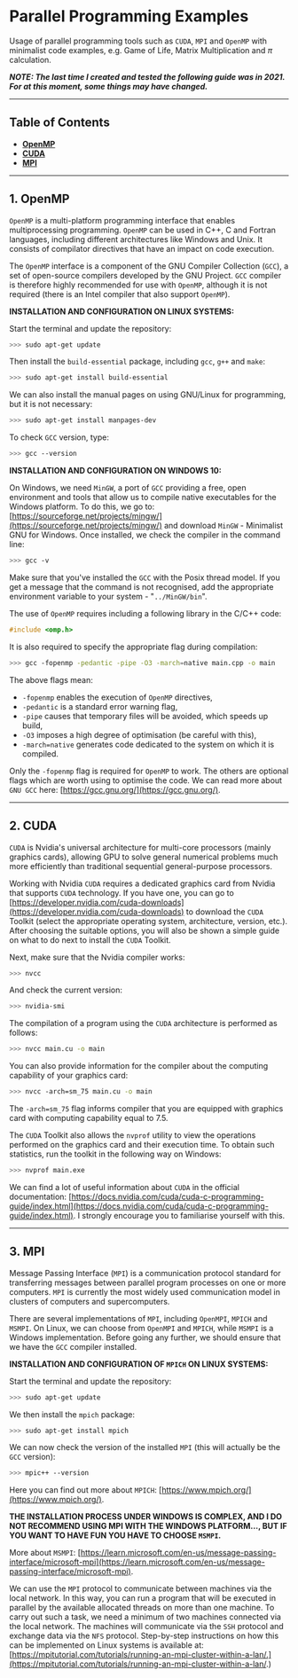 # **Parallel Programming Examples**

Usage of parallel programming tools such as `CUDA`, `MPI` and `OpenMP` with minimalist code examples, e.g. Game of Life, Matrix Multiplication and $\pi$ calculation.

_**NOTE: The last time I created and tested the following guide was in 2021. For at this moment, some things may have changed.**_

---

## **Table of Contents**

* [**OpenMP**](#openmp)
* [**CUDA**](#cuda)
* [**MPI**](#mpi)

---

## **1. OpenMP** <a id="openmp"></a>

`OpenMP` is a multi-platform programming interface that enables multiprocessing programming. `OpenMP` can be used in C++, C and Fortran languages, including different architectures like Windows and Unix. It consists of compilator directives that have an impact on code execution.

The `OpenMP` interface is a component of the GNU Compiler Collection (`GCC`), a set of open-source compilers developed by the GNU Project. `GCC` compiler is therefore highly recommended for use with `OpenMP`, although it is not required (there is an Intel compiler that also support `OpenMP`).

**INSTALLATION AND CONFIGURATION ON LINUX SYSTEMS:**

Start the terminal and update the repository:

```bash
>>> sudo apt-get update
```

Then install the `build-essential` package, including `gcc`, `g++` and `make`:

```bash
>>> sudo apt-get install build-essential
```

We can also install the manual pages on using GNU/Linux for programming, but it is not necessary:

```bash
>>> sudo apt-get install manpages-dev
```

To check `GCC` version, type:

```bash
>>> gcc --version
```

**INSTALLATION AND CONFIGURATION ON WINDOWS 10:**

On Windows, we need `MinGW`, a port of `GCC` providing a free, open environment
and tools that allow us to compile native executables for the Windows platform.
To do this, we go to: [https://sourceforge.net/projects/mingw/](https://sourceforge.net/projects/mingw/) and download `MinGW` - Minimalist GNU for Windows. Once installed, we check the compiler in the command line:

```bash
>>> gcc -v
```

Make sure that you've installed the `GCC` with the Posix thread model. If you get a message that the command is not recognised, add the appropriate environment variable to your system - "`../MinGW/bin`".

The use of `OpenMP` requires including a following library in the C/C++ code:

```c++
#include <omp.h>
```

It is also required to specify the appropriate flag during compilation:

```bash
>>> gcc -fopenmp -pedantic -pipe -O3 -march=native main.cpp -o main
```

The above flags mean:

- `-fopenmp` enables the execution of `OpenMP` directives,
- `-pedantic` is a standard error warning flag,
- `-pipe` causes that temporary files will be avoided, which speeds up build,
- `-O3` imposes a high degree of optimisation (be careful with this),
- `-march=native` generates code dedicated to the system on which it is compiled.

Only the `-fopenmp` flag is required for `OpenMP` to work. The others are optional flags which are worth using to optimise the code. We can read more about `GNU GCC` here: [https://gcc.gnu.org/](https://gcc.gnu.org/).

---

## **2. CUDA** <a id="cuda"></a>

`CUDA` is Nvidia's universal architecture for multi-core processors (mainly graphics cards), allowing GPU to solve general numerical problems much more efficiently than traditional sequential general-purpose processors.

Working with Nvidia `CUDA` requires a dedicated graphics card from Nvidia that supports `CUDA` technology. If you have one, you can go to [https://developer.nvidia.com/cuda-downloads](https://developer.nvidia.com/cuda-downloads) to download the `CUDA` Toolkit (select the appropriate operating system, architecture, version, etc.). After choosing the suitable options, you will also be shown a simple guide on what to do next to install the `CUDA` Toolkit.

Next, make sure that the Nvidia compiler works:

```bash
>>> nvcc
```

And check the current version:

```bash
>>> nvidia-smi
```

The compilation of a program using the `CUDA` architecture is performed as follows:

```bash
>>> nvcc main.cu -o main
```

You can also provide information for the compiler about the computing capability of your graphics card:

```bash
>>> nvcc -arch=sm_75 main.cu -o main
```

The `-arch=sm_75` flag informs compiler that you are equipped with graphics card with computing capability equal to $7.5$.

The `CUDA` Toolkit also allows the `nvprof` utility to view the operations performed on the graphics card and their execution time. To obtain such statistics, run the toolkit in the following way on Windows:

```bash
>>> nvprof main.exe
```

We can find a lot of useful information about `CUDA` in the official documentation:
[https://docs.nvidia.com/cuda/cuda-c-programming-guide/index.html](https://docs.nvidia.com/cuda/cuda-c-programming-guide/index.html). I strongly encourage you to familiarise yourself with this.

---

## **3. MPI** <a id="mpi"></a>

Message Passing Interface (`MPI`) is a communication protocol standard for transferring messages between parallel program processes on one or more computers. `MPI` is currently the most widely used communication model in clusters of computers and supercomputers.

There are several implementations of `MPI`, including `OpenMPI`, `MPICH` and `MSMPI`. On Linux, we can choose from `OpenMPI` and `MPICH`, while `MSMPI` is a Windows implementation. Before going any further, we should ensure that we have the `GCC` compiler installed.

**INSTALLATION AND CONFIGURATION OF `MPICH` ON LINUX SYSTEMS:**

Start the terminal and update the repository:

```bash
>>> sudo apt-get update
```

We then install the `mpich` package:

```bash
>>> sudo apt-get install mpich
```

We can now check the version of the installed `MPI` (this will actually be the `GCC` version):

```bash
>>> mpic++ --version
```

Here you can find out more about `MPICH`: [https://www.mpich.org/](https://www.mpich.org/).

**THE INSTALLATION PROCESS UNDER WINDOWS IS COMPLEX, AND I DO NOT RECOMMEND USING MPI WITH THE WINDOWS PLATFORM..., BUT IF YOU WANT TO HAVE FUN YOU HAVE TO CHOOSE `MSMPI`.**

More about `MSMPI`: [https://learn.microsoft.com/en-us/message-passing-interface/microsoft-mpi](https://learn.microsoft.com/en-us/message-passing-interface/microsoft-mpi).

We can use the `MPI` protocol to communicate between machines via the local network. In this way, you can run a program that will be executed in parallel by the available allocated threads on more than one machine. To carry out such a task, we need a minimum of two machines connected via the local network. The machines will communicate via the `SSH` protocol and exchange data via the `NFS` protocol. Step-by-step instructions on how this can be implemented on Linux systems is available at: [https://mpitutorial.com/tutorials/running-an-mpi-cluster-within-a-lan/.](https://mpitutorial.com/tutorials/running-an-mpi-cluster-within-a-lan/.)
